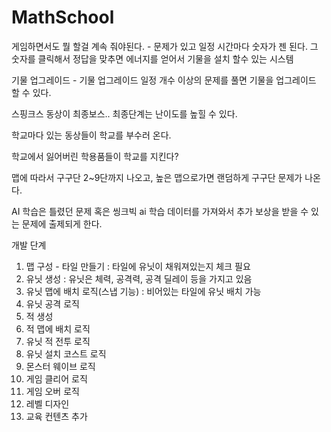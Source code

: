 # MathSchool
게임하면서도 뭘 할걸 계속 줘야된다. - 문제가 있고 일정 시간마다 숫자가 젠 된다. 그 숫자를 클릭해서 정답을 맞추면 에너지를 얻어서 기물을 설치 할수 있는 시스템

기물 업그레이드 - 기물 업그레이드 일정 개수 이상의 문제를 풀면 기물을 업그레이드 할 수 있다.

스핑크스 동상이 최종보스.. 최종단계는 난이도를 높힐 수 있다.

학교마다 있는 동상들이 학교를 부수러 온다.

학교에서 잃어버린 학용품들이 학교를 지킨다?

맵에 따라서 구구단 2~9단까지 나오고, 높은 맵으로가면 랜덤하게 구구단 문제가 나온다.

AI 학습은 틀렸던 문제 혹은 씽크빅 ai 학습 데이터를 가져와서 추가 보상을 받을 수 있는 문제에 출제되게 한다.


개발 단계

1. 맵 구성 - 타일 만들기 : 타일에 유닛이 채워져있는지 체크 필요
2. 유닛 생성 : 유닛은 체력, 공격력, 공격 딜레이 등을 가지고 있음
3. 유닛 맵에 배치 로직(스냅 기능) : 비어있는 타일에 유닛 배치 가능
4. 유닛 공격 로직 
5. 적 생성
6. 적 맵에 배치 로직
7. 유닛 적 전투 로직
8. 유닛 설치 코스트 로직
9. 몬스터 웨이브 로직
10. 게임 클리어 로직
11. 게임 오버 로직
12. 레벨 디자인
13. 교육 컨텐츠 추가
